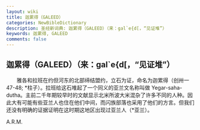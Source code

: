 ```yaml
---
layout: wiki
title: 迦累得（GALEED）
categories: NewBibleDictionary
description: 圣经新词典: 迦累得（GALEED）（来：gal`e{d[，“见证堆”）
keywords: 迦累得, GALEED
comments: false
---
```


## 迦累得（GALEED）（来：gal`e{d[，“见证堆”）

　　雅各和拉班在约但河东的北部缔结盟约，立石为证，命名为迦累得（创卅一47-48; *柱子）。拉班给这石堆起了一个同义的亚兰文名称叫做 Yegar-saha-dutha。主前二千年期较早时的文献显示北米所波大米混杂了许多不同的人种。因此大有可能有些亚兰人也住在他们中间，而闪族部落也采用了他们的方言。但我们还没有明确的证据证明在这时期这地区出现过亚兰人（*亚兰）。

A.R.M.








